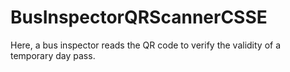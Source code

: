 # BusInspectorQRScannerCSSE

Here, a bus inspector reads the QR code to verify the validity of a temporary day pass.
